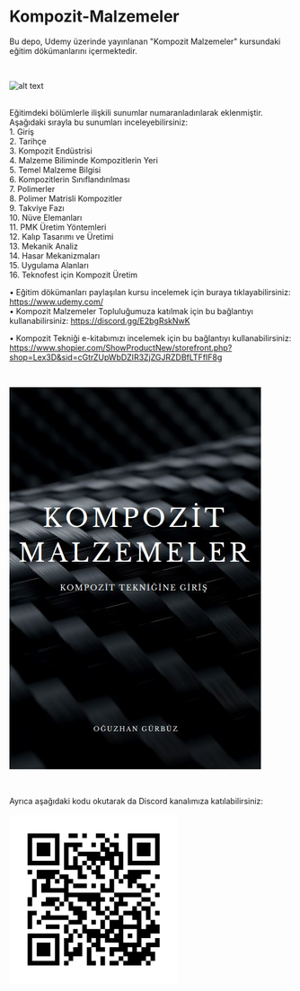 # Kompozit-Malzemeler
Bu depo, Udemy üzerinde yayınlanan "Kompozit Malzemeler" kursundaki eğitim dökümanlarını içermektedir. 


<br>


![alt text](https://github.com/grboguz/Kompozit-Malzemeler/blob/main/composite_material_stress.gif)

<br>
Eğitimdeki bölümlerle ilişkili sunumlar numaranladırılarak eklenmiştir. Aşağıdaki sırayla bu sunumları inceleyebilirsiniz:<br>
1. Giriş<br>
2. Tarihçe<br>
3. Kompozit Endüstrisi<br>
4. Malzeme Biliminde Kompozitlerin Yeri<br>
5. Temel Malzeme Bilgisi<br>
6. Kompozitlerin Sınıflandırılması<br>
7. Polimerler<br>
8. Polimer Matrisli Kompozitler<br>
9. Takviye Fazı<br>
10. Nüve Elemanları<br>
11. PMK Üretim Yöntemleri<br>
12. Kalıp Tasarımı ve Üretimi<br>
13. Mekanik Analiz<br>
14. Hasar Mekanizmaları<br>
15. Uygulama Alanları<br>
16. Teknofest için Kompozit Üretim<br>

• Eğitim dökümanları paylaşılan kursu incelemek için buraya tıklayabilirsiniz: https://www.udemy.com/ <br>
• Kompozit Malzemeler Topluluğumuza katılmak için bu bağlantıyı kullanabilirsiniz: https://discord.gg/E2bgRskNwK <br>


• Kompozit Tekniği e-kitabımızı incelemek için bu bağlantıyı kullanabilirsiniz: https://www.shopier.com/ShowProductNew/storefront.php?shop=Lex3D&sid=cGtrZUpWbDZIR3ZjZGJRZDBfLTFfIF8g <br>

<br>


![alt text](https://github.com/grboguz/Kompozit-Malzemeler/blob/main/E-Kitap.JPG)

<br>


Ayrıca aşağıdaki kodu okutarak da Discord kanalımıza katılabilirsiniz:<br><br>
![alt text](https://github.com/grboguz/Kompozit-Malzemeler/blob/main/Discord_QR.png)
